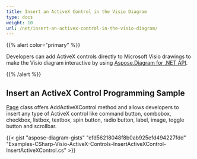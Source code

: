 ```yaml
---
title: Insert an ActiveX Control in the Visio Diagram
type: docs
weight: 10
url: /net/insert-an-activex-control-in-the-visio-diagram/
---
```


{{% alert color="primary" %}}

Developers can add ActiveX controls directly to Microsoft Visio drawings to make the Visio diagram interactive by using [Aspose.Diagram for .NET API](https://products.aspose.com/diagram/net/).

{{% /alert %}}
## **Insert an ActiveX Control Programming Sample**
[Page](http://www.aspose.com/api/net/diagram/aspose.diagram/page) class offers AddActiveXControl method and allows developers to insert any type of ActiveX control like command button, combobox, checkbox, listbox, textbox, spin button, radio button, label, image, toggle button and scrollbar.

{{< gist "aspose-diagram-gists" "efd56218048f8b0ab925efd494227fdd" "Examples-CSharp-Visio-ActiveX-Controls-InsertActiveXControl-InsertActiveXControl.cs" >}}
